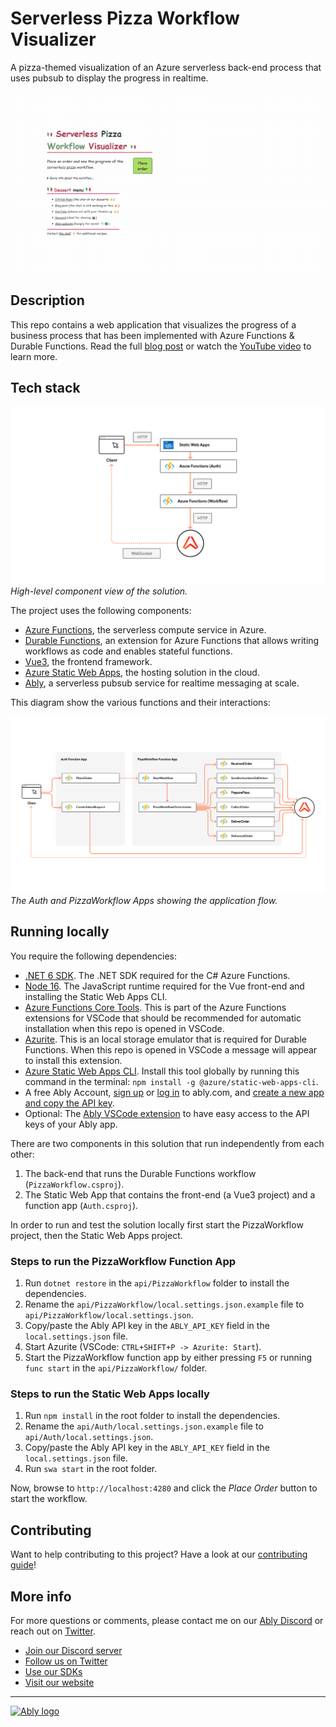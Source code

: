 # Serverless Pizza Workflow Visualizer

A pizza-themed visualization of an Azure serverless back-end process that uses pubsub to display the progress in realtime.

![Serverless Pizza Workflow Visualizer Web App](/media/pizza-workflow.gif)

## Description

This repo contains a web application that visualizes the progress of a business process that has been implemented with Azure Functions & Durable Functions.
Read the full [blog post](https://ably.com/blog/visualize-azure-serverless-workflow-progress-in-realtime-with-pubsub?utm_content=demo-serverless-workflow-visualizer&utm_source=github&utm_medium=repo&src=GLB-2210-serverless-workflow-visualizer-repo) or watch the [YouTube video](https://youtu.be/y9-a_ewgWCQ) to learn more.

## Tech stack

![Component diagram](/media/diagram1.png)
*High-level component view of the solution.*

The project uses the following components:

- [Azure Functions](https://docs.microsoft.com/azure/azure-functions/functions-overview), the serverless compute service in Azure.
- [Durable Functions](https://docs.microsoft.com/azure/azure-functions/durable/), an extension for Azure Functions that allows writing workflows as code and enables stateful functions.
- [Vue3](https://vuejs.org/), the frontend framework.
- [Azure Static Web Apps](https://docs.microsoft.com/azure/static-web-apps/overview), the hosting solution in the cloud.
- [Ably](https://ably.com/?utm_campaign=GLB-2210-serverless-workflow-visualizer&utm_content=demo-serverless-workflow-visualizer&utm_source=github&utm_medium=repo&src=GLB-2210-serverless-workflow-visualizer-repo), a serverless pubsub service for realtime messaging at scale.

This diagram show the various functions and their interactions:

![Application flow](/media/diagram2.png)
*The Auth and PizzaWorkflow Apps showing the application flow.*

## Running locally

You require the following dependencies:

- [.NET 6 SDK](https://dotnet.microsoft.com/download/dotnet/6.0). The .NET SDK required for the C# Azure Functions.
- [Node 16](https://nodejs.org/en/). The JavaScript runtime required for the Vue front-end and installing the Static Web Apps CLI.
- [Azure Functions Core Tools](https://docs.microsoft.com/azure/azure-functions/functions-run-local?tabs=v4%2Cwindows%2Ccsharp%2Cportal%2Cbash). This is part of the Azure Functions extensions for VSCode that should be recommended for automatic installation when this repo is opened in VSCode.
- [Azurite](https://marketplace.visualstudio.com/items?itemName=Azurite.azurite). This is an local storage emulator that is required for Durable Functions. When this repo is opened in VSCode a message will appear to install this extension.
- [Azure Static Web Apps CLI](https://github.com/Azure/static-web-apps-cli). Install this tool globally by running this command in the terminal: `npm install -g @azure/static-web-apps-cli`.
- A free Ably Account, [sign up](https://ably.com/signup?utm_campaign=GLB-2210-serverless-workflow-visualizer&utm_content=demo-serverless-workflow-visualizer&utm_source=github&utm_medium=repo&src=GLB-2210-serverless-workflow-visualizer-repo) or [log in](https://ably.com/login??utm_campaign=GLB-2210-serverless-workflow-visualizer&utm_content=demo-serverless-workflow-visualizer&utm_source=github&utm_medium=repo&src=GLB-2210-serverless-workflow-visualizer-repo) to ably.com, and [create a new app and copy the API key](https://faqs.ably.com/setting-up-and-managing-api-keys?utm_campaign=GLB-2210-serverless-workflow-visualizer&utm_content=demo-serverless-workflow-visualizer&utm_source=github&utm_medium=repo&src=GLB-2210-serverless-workflow-visualizer-repo).
- Optional: The [Ably VSCode extension](https://marketplace.visualstudio.com/items?itemName=ably-labs.vscode-ably) to have easy access to the API keys of your Ably app.

There are two components in this solution that run independently from each other:

1. The back-end that runs the Durable Functions workflow (`PizzaWorkflow.csproj`).
2. The Static Web App that contains the front-end (a Vue3 project) and a function app (`Auth.csproj`).

In order to run and test the solution locally first start the PizzaWorkflow project, then the Static Web Apps project.

### Steps to run the PizzaWorkflow Function App

1. Run `dotnet restore` in the `api/PizzaWorkflow` folder to install the dependencies.
2. Rename the `api/PizzaWorkflow/local.settings.json.example` file to `api/PizzaWorkflow/local.settings.json`.
3. Copy/paste the Ably API key in the `ABLY_API_KEY` field in the `local.settings.json` file.
4. Start Azurite (VSCode: `CTRL+SHIFT+P -> Azurite: Start`).
5. Start the PizzaWorkflow function app by either pressing `F5` or running `func start` in the `api/PizzaWorkflow/` folder.

### Steps to run the Static Web Apps locally

1. Run `npm install` in the root folder to install the dependencies.
2. Rename the `api/Auth/local.settings.json.example` file to `api/Auth/local.settings.json`.
3. Copy/paste the Ably API key in the `ABLY_API_KEY` field in the `local.settings.json` file.
4. Run `swa start` in the root folder.

Now, browse to `http://localhost:4280` and click the *Place Order* button to start the workflow.

## Contributing

Want to help contributing to this project? Have a look at our [contributing guide](CONTRIBUTING.md)!

## More info

For more questions or comments, please contact me on our [Ably Discord](http://go.ably.com/discord) or reach out on [Twitter](https://twitter.com/marcduiker).

- [Join our Discord server](http://go.ably.com/discord)
- [Follow us on Twitter](https://twitter.com/ablyrealtime)
- [Use our SDKs](https://github.com/ably/)
- [Visit our website](https://ably.com?utm_campaign=GLB-2210-serverless-workflow-visualizer&utm_content=demo-serverless-workflow-visualizer&utm_source=github&utm_medium=repo&src=GLB-2210-serverless-workflow-visualizer-repo)

---
[![Ably logo](https://static.ably.dev/badge-black.svg?serverless-workflow-visualizer)](https://ably.com?utm_campaign=GLB-2210-serverless-workflow-visualizer&utm_content=demo-serverless-workflow-visualizer&utm_source=github&utm_medium=repo&src=GLB-2210-serverless-workflow-visualizer-repo)
